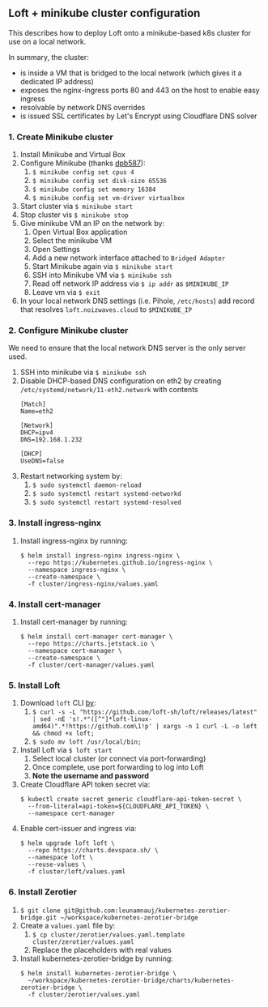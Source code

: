 ## Loft + minikube cluster configuration

This describes how to deploy Loft onto a minikube-based k8s cluster for use on a local network.

In summary, the cluster:
-   is inside a VM that is bridged to the local network (which gives it a dedicated IP address)
-   exposes the nginx-ingress ports 80 and 443 on the host to enable easy ingress
-   resolvable by network DNS overrides
-   is issued SSL certificates by Let's Encrypt using Cloudflare DNS solver

### 1. Create Minikube cluster

1.  Install Minikube and Virtual Box
1.  Configure Minikube (thanks [dpb587](https://dpb587.me/post/2020/04/11/minikube-and-bridged-networking/)):
    1.  `$ minikube config set cpus 4`
    1.  `$ minikube config set disk-size 65536`
    1.  `$ minikube config set memory 16384`
    1.  `$ minikube config set vm-driver virtualbox`
1.  Start cluster via `$ minikube start`
1.  Stop cluster vis `$ minikube stop`
1.  Give minikube VM an IP on the network by:
    1.   Open Virtual Box application
    1.   Select the minikube VM
    1.   Open Settings
    1.   Add a new network interface attached to `Bridged Adapter`
    1.   Start Minikube again via `$ minikube start`
    1.   SSH into Minikube VM via `$ minikube ssh`
    1.   Read off network IP address via `$ ip addr` as `$MINIKUBE_IP`
    1.   Leave vm via `$ exit`
1.  In your local network DNS settings (i.e. Pihole, `/etc/hosts`) add record that resolves `loft.noizwaves.cloud` to `$MINIKUBE_IP`

### 2. Configure Minikube cluster

We need to ensure that the local network DNS server is the only server used.

1.  SSH into minikube via `$ minikube ssh`
1.  Disable DHCP-based DNS configuration on eth2 by creating `/etc/systemd/network/11-eth2.network` with contents
    ```
    [Match]
    Name=eth2

    [Network]
    DHCP=ipv4
    DNS=192.168.1.232

    [DHCP]
    UseDNS=false
    ```
1.  Restart networking system by:
    1.  `$ sudo systemctl daemon-reload`
    1.  `$ sudo systemctl restart systemd-networkd`
    1.  `$ sudo systemctl restart systemd-resolved`

### 3. Install ingress-nginx

1.  Install ingress-nginx by running:
    ```
    $ helm install ingress-nginx ingress-nginx \
      --repo https://kubernetes.github.io/ingress-nginx \
      --namespace ingress-nginx \
      --create-namespace \
      -f cluster/ingress-nginx/values.yaml
    ```

### 4. Install cert-manager

1.  Install cert-manager by running:
    ```
    $ helm install cert-manager cert-manager \
      --repo https://charts.jetstack.io \
      --namespace cert-manager \
      --create-namespace \
      -f cluster/cert-manager/values.yaml
    ```

### 5. Install Loft

1.  Download `loft` CLI [by](https://loft.sh/docs/quickstart#1-download-loft-cli):
    1.  `$ curl -s -L "https://github.com/loft-sh/loft/releases/latest" | sed -nE 's!.*"([^"]*loft-linux-amd64)".*!https://github.com\1!p' | xargs -n 1 curl -L -o loft && chmod +x loft;`
    1.  `$ sudo mv loft /usr/local/bin;`
1.  Install Loft via `$ loft start`
    1.  Select local cluster (or connect via port-forwarding)
    1.  Once complete, use port forwarding to log into Loft
    1.  **Note the username and password**
1.  Create Cloudflare API token secret via:
    ```
    $ kubectl create secret generic cloudflare-api-token-secret \
      --from-literal=api-token=${CLOUDFLARE_API_TOKEN} \
      --namespace cert-manager
    ```
1.  Enable cert-issuer and ingress via:
    ```
    $ helm upgrade loft loft \
      --repo https://charts.devspace.sh/ \
      --namespace loft \
      --reuse-values \
      -f cluster/loft/values.yaml
    ```

### 6. Install Zerotier

1.  `$ git clone git@github.com:leunamnauj/kubernetes-zerotier-bridge.git ~/workspace/kubernetes-zerotier-bridge`
1.  Create a `values.yaml` file by:
    1.  `$ cp cluster/zerotier/values.yaml.template cluster/zerotier/values.yaml`
    1.  Replace the placeholders with real values
1.  Install kubernetes-zerotier-bridge by running:
    ```
    $ helm install kubernetes-zerotier-bridge \
      ~/workspace/kubernetes-zerotier-bridge/charts/kubernetes-zerotier-bridge \
      -f cluster/zerotier/values.yaml
    ```
